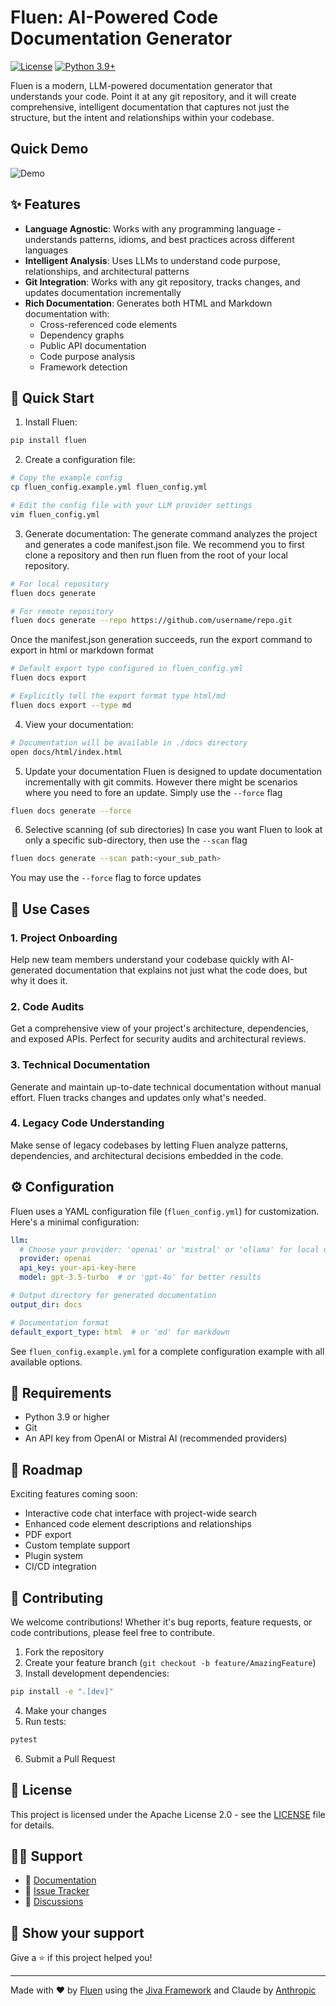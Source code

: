 # Fluen: AI-Powered Code Documentation Generator

[![License](https://img.shields.io/badge/License-Apache_2.0-blue.svg)](https://opensource.org/licenses/Apache-2.0)
[![Python 3.9+](https://img.shields.io/badge/python-3.9+-blue.svg)](https://www.python.org/downloads/)

Fluen is a modern, LLM-powered documentation generator that understands your code. Point it at any git repository, and it will create comprehensive, intelligent documentation that captures not just the structure, but the intent and relationships within your codebase.

## Quick Demo
![Demo](fluen-demo.gif)

## ✨ Features

- **Language Agnostic**: Works with any programming language - understands patterns, idioms, and best practices across different languages
- **Intelligent Analysis**: Uses LLMs to understand code purpose, relationships, and architectural patterns
- **Git Integration**: Works with any git repository, tracks changes, and updates documentation incrementally
- **Rich Documentation**: Generates both HTML and Markdown documentation with:
  - Cross-referenced code elements
  - Dependency graphs
  - Public API documentation
  - Code purpose analysis
  - Framework detection

## 🚀 Quick Start

1. Install Fluen:
```bash
pip install fluen
```

2. Create a configuration file:
```bash
# Copy the example config
cp fluen_config.example.yml fluen_config.yml

# Edit the config file with your LLM provider settings
vim fluen_config.yml
```

3. Generate documentation:
The generate command analyzes the project and generates a code manifest.json file. We recommend you to first clone a repository and then run fluen from the root of your local repository.

```bash
# For local repository
fluen docs generate

# For remote repository
fluen docs generate --repo https://github.com/username/repo.git
```

Once the manifest.json generation succeeds, run the export command to export in html or markdown format

```bash
# Default export type configured in fluen_config.yml
fluen docs export

# Explicitly tell the export format type html/md
fluen docs export --type md
```

4. View your documentation:
```bash
# Documentation will be available in ./docs directory
open docs/html/index.html
```

5. Update your documentation
Fluen is designed to update documentation incrementally with git commits. However there might be scenarios where you need to fore an update. Simply use the `--force` flag
```bash
fluen docs generate --force
```

6. Selective scanning (of sub directories)
In case you want Fluen to look at only a specific sub-directory, then use the `--scan` flag
```bash
fluen docs generate --scan path:<your_sub_path>
```
You may use the `--force` flag to force updates
## 📖 Use Cases

### 1. Project Onboarding
Help new team members understand your codebase quickly with AI-generated documentation that explains not just what the code does, but why it does it.

### 2. Code Audits
Get a comprehensive view of your project's architecture, dependencies, and exposed APIs. Perfect for security audits and architectural reviews.

### 3. Technical Documentation
Generate and maintain up-to-date technical documentation without manual effort. Fluen tracks changes and updates only what's needed.

### 4. Legacy Code Understanding
Make sense of legacy codebases by letting Fluen analyze patterns, dependencies, and architectural decisions embedded in the code.

## ⚙️ Configuration

Fluen uses a YAML configuration file (`fluen_config.yml`) for customization. Here's a minimal configuration:

```yaml
llm:
  # Choose your provider: 'openai' or 'mistral' or 'ollama' for local use
  provider: openai
  api_key: your-api-key-here
  model: gpt-3.5-turbo  # or 'gpt-4o' for better results

# Output directory for generated documentation
output_dir: docs

# Documentation format
default_export_type: html  # or 'md' for markdown
```

See `fluen_config.example.yml` for a complete configuration example with all available options.

## 🔧 Requirements

- Python 3.9 or higher
- Git
- An API key from OpenAI or Mistral AI (recommended providers)

## 🚧 Roadmap

Exciting features coming soon:
- Interactive code chat interface with project-wide search
- Enhanced code element descriptions and relationships
- PDF export
- Custom template support
- Plugin system
- CI/CD integration

## 🤝 Contributing

We welcome contributions! Whether it's bug reports, feature requests, or code contributions, please feel free to contribute.

1. Fork the repository
2. Create your feature branch (`git checkout -b feature/AmazingFeature`)
3. Install development dependencies:
```bash
pip install -e ".[dev]"
```
4. Make your changes
5. Run tests:
```bash
pytest
```
6. Submit a Pull Request

## 📄 License

This project is licensed under the Apache License 2.0 - see the [LICENSE](LICENSE) file for details.

## 🙋‍♂️ Support

- 📄 [Documentation](https://github.com/Fluen-io/fluen-core/wiki)
- 🐛 [Issue Tracker](https://github.com/Fluen-io/fluen-core/issues)
- 💬 [Discussions](https://github.com/Fluen-io/fluen-core/discussions)

## 🌟 Show your support

Give a ⭐️ if this project helped you!

---
Made with ❤️ by [Fluen](https://github.com/Fluen-io) using the [Jiva Framework](https://github.com/KarmaloopAI/Jiva) and Claude by [Anthropic](https://www.anthropic.com/)
